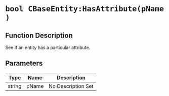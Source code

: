 # `bool CBaseEntity:HasAttribute(pName )`
## Function Description
See if an entity has a particular attribute.
## Parameters
Type|Name|Description
--|--|--
string|pName|No Description Set
